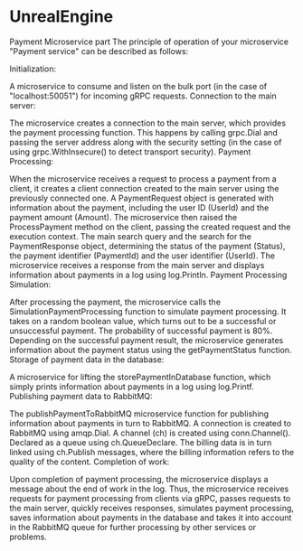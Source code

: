 # UnrealEngine
Payment Microservice part
The principle of operation of your microservice "Payment service" can be described as follows:

Initialization:

A microservice to consume and listen on the bulk port (in the case of "localhost:50051") for incoming gRPC requests.
Connection to the main server:

The microservice creates a connection to the main server, which provides the payment processing function. This happens by calling grpc.Dial and passing the server address along with the security setting (in the case of using grpc.WithInsecure() to detect transport security).
Payment Processing:

When the microservice receives a request to process a payment from a client, it creates a client connection created to the main server using the previously connected one.
A PaymentRequest object is generated with information about the payment, including the user ID (UserId) and the payment amount (Amount).
The microservice then raised the ProcessPayment method on the client, passing the created request and the execution context.
The main search query and the search for the PaymentResponse object, determining the status of the payment (Status), the payment identifier (PaymentId) and the user identifier (UserId).
The microservice receives a response from the main server and displays information about payments in a log using log.Println.
Payment Processing Simulation:

After processing the payment, the microservice calls the SimulationPaymentProcessing function to simulate payment processing. It takes on a random boolean value, which turns out to be a successful or unsuccessful payment. The probability of successful payment is 80%.
Depending on the successful payment result, the microservice generates information about the payment status using the getPaymentStatus function.
Storage of payment data in the database:

A microservice for lifting the storePaymentInDatabase function, which simply prints information about payments in a log using log.Printf.
Publishing payment data to RabbitMQ:

The publishPaymentToRabbitMQ microservice function for publishing information about payments in turn to RabbitMQ.
A connection is created to RabbitMQ using amqp.Dial.
A channel (ch) is created using conn.Channel().
Declared as a queue using ch.QueueDeclare.
The billing data is in turn linked using ch.Publish messages, where the billing information refers to the quality of the content.
Completion of work:

Upon completion of payment processing, the microservice displays a message about the end of work in the log.
Thus, the microservice receives requests for payment processing from clients via gRPC, passes requests to the main server, quickly receives responses, simulates payment processing, saves information about payments in the database and takes it into account in the RabbitMQ queue for further processing by other services or problems.
